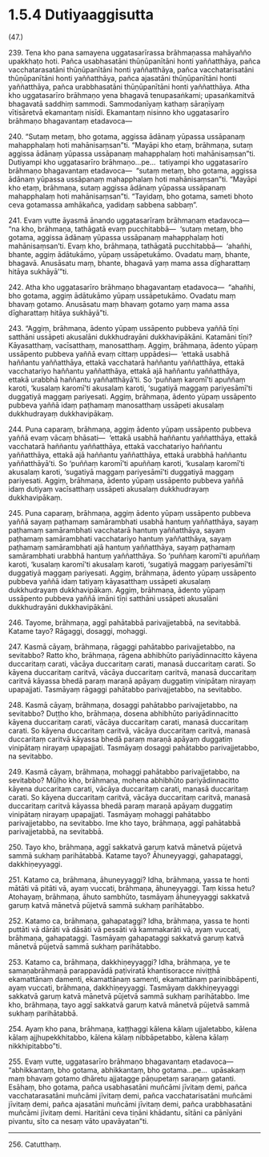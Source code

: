 # 1.5.4 Dutiyaaggisutta

(47.)

239\. Tena kho pana samayena uggatasarīrassa brāhmaṇassa mahāyañño upakkhaṭo hoti. Pañca usabhasatāni thūṇūpanītāni honti yaññatthāya, pañca vacchatarasatāni thūṇūpanītāni honti yaññatthāya, pañca vacchatarisatāni thūṇūpanītāni honti yaññatthāya, pañca ajasatāni thūṇūpanītāni honti yaññatthāya, pañca urabbhasatāni thūṇūpanītāni honti yaññatthāya. Atha kho uggatasarīro brāhmaṇo yena bhagavā tenupasaṅkami; upasaṅkamitvā bhagavatā saddhiṃ sammodi. Sammodanīyaṃ kathaṃ sāraṇīyaṃ vītisāretvā ekamantaṃ nisīdi. Ekamantaṃ nisinno kho uggatasarīro brāhmaṇo bhagavantaṃ etadavoca—

240\. “Sutaṃ metaṃ, bho gotama, aggissa ādānaṃ yūpassa ussāpanaṃ mahapphalaṃ hoti mahānisaṃsan”ti. “Mayāpi kho etaṃ, brāhmaṇa, sutaṃ aggissa ādānaṃ yūpassa ussāpanaṃ mahapphalaṃ hoti mahānisaṃsan”ti. Dutiyampi kho uggatasarīro brāhmaṇo…pe…  tatiyampi kho uggatasarīro brāhmaṇo bhagavantaṃ etadavoca—  “sutaṃ metaṃ, bho gotama, aggissa ādānaṃ yūpassa ussāpanaṃ mahapphalaṃ hoti mahānisaṃsan”ti. “Mayāpi kho etaṃ, brāhmaṇa, sutaṃ aggissa ādānaṃ yūpassa ussāpanaṃ mahapphalaṃ hoti mahānisaṃsan”ti. “Tayidaṃ, bho gotama, sameti bhoto ceva gotamassa amhākañca, yadidaṃ sabbena sabbaṃ”.

241\. Evaṃ vutte āyasmā ānando uggatasarīraṃ brāhmaṇaṃ etadavoca—  “na kho, brāhmaṇa, tathāgatā evaṃ pucchitabbā—  ‘sutaṃ metaṃ, bho gotama, aggissa ādānaṃ yūpassa ussāpanaṃ mahapphalaṃ hoti mahānisaṃsan’ti. Evaṃ kho, brāhmaṇa, tathāgatā pucchitabbā—  ‘ahañhi, bhante, aggiṃ ādātukāmo, yūpaṃ ussāpetukāmo. Ovadatu maṃ, bhante, bhagavā. Anusāsatu maṃ, bhante, bhagavā yaṃ mama assa dīgharattaṃ hitāya sukhāyā’”ti.

242\. Atha kho uggatasarīro brāhmaṇo bhagavantaṃ etadavoca—  “ahañhi, bho gotama, aggiṃ ādātukāmo yūpaṃ ussāpetukāmo. Ovadatu maṃ bhavaṃ gotamo. Anusāsatu maṃ bhavaṃ gotamo yaṃ mama assa dīgharattaṃ hitāya sukhāyā”ti.

243\. “Aggiṃ, brāhmaṇa, ādento yūpaṃ ussāpento pubbeva yaññā tīṇi satthāni ussāpeti akusalāni dukkhudrayāni dukkhavipākāni. Katamāni tīṇi? Kāyasatthaṃ, vacīsatthaṃ, manosatthaṃ. Aggiṃ, brāhmaṇa, ādento yūpaṃ ussāpento pubbeva yaññā evaṃ cittaṃ uppādesi—  ‘ettakā usabhā haññantu yaññatthāya, ettakā vacchatarā haññantu yaññatthāya, ettakā vacchatariyo haññantu yaññatthāya, ettakā ajā haññantu yaññatthāya, ettakā urabbhā haññantu yaññatthāyā’ti. So ‘puññaṃ karomī’ti apuññaṃ karoti, ‘kusalaṃ karomī’ti akusalaṃ karoti, ‘sugatiyā maggaṃ pariyesāmī’ti duggatiyā maggaṃ pariyesati. Aggiṃ, brāhmaṇa, ādento yūpaṃ ussāpento pubbeva yaññā idaṃ paṭhamaṃ manosatthaṃ ussāpeti akusalaṃ dukkhudrayaṃ dukkhavipākaṃ.

244\. Puna caparaṃ, brāhmaṇa, aggiṃ ādento yūpaṃ ussāpento pubbeva yaññā evaṃ vācaṃ bhāsati—  ‘ettakā usabhā haññantu yaññatthāya, ettakā vacchatarā haññantu yaññatthāya, ettakā vacchatariyo haññantu yaññatthāya, ettakā ajā haññantu yaññatthāya, ettakā urabbhā haññantu yaññatthāyā’ti. So ‘puññaṃ karomī’ti apuññaṃ karoti, ‘kusalaṃ karomī’ti akusalaṃ karoti, ‘sugatiyā maggaṃ pariyesāmī’ti duggatiyā maggaṃ pariyesati. Aggiṃ, brāhmaṇa, ādento yūpaṃ ussāpento pubbeva yaññā idaṃ dutiyaṃ vacīsatthaṃ ussāpeti akusalaṃ dukkhudrayaṃ dukkhavipākaṃ.

245\. Puna caparaṃ, brāhmaṇa, aggiṃ ādento yūpaṃ ussāpento pubbeva yaññā sayaṃ paṭhamaṃ samārambhati usabhā hantuṃ yaññatthāya, sayaṃ paṭhamaṃ samārambhati vacchatarā hantuṃ yaññatthāya, sayaṃ paṭhamaṃ samārambhati vacchatariyo hantuṃ yaññatthāya, sayaṃ paṭhamaṃ samārambhati ajā hantuṃ yaññatthāya, sayaṃ paṭhamaṃ samārambhati urabbhā hantuṃ yaññatthāya. So ‘puññaṃ karomī’ti apuññaṃ karoti, ‘kusalaṃ karomī’ti akusalaṃ karoti, ‘sugatiyā maggaṃ pariyesāmī’ti duggatiyā maggaṃ pariyesati. Aggiṃ, brāhmaṇa, ādento yūpaṃ ussāpento pubbeva yaññā idaṃ tatiyaṃ kāyasatthaṃ ussāpeti akusalaṃ dukkhudrayaṃ dukkhavipākaṃ. Aggiṃ, brāhmaṇa, ādento yūpaṃ ussāpento pubbeva yaññā imāni tīṇi satthāni ussāpeti akusalāni dukkhudrayāni dukkhavipākāni.

246\. Tayome, brāhmaṇa, aggī pahātabbā parivajjetabbā, na sevitabbā. Katame tayo? Rāgaggi, dosaggi, mohaggi.

247\. Kasmā cāyaṃ, brāhmaṇa, rāgaggi pahātabbo parivajjetabbo, na sevitabbo? Ratto kho, brāhmaṇa, rāgena abhibhūto pariyādinnacitto kāyena duccaritaṃ carati, vācāya duccaritaṃ carati, manasā duccaritaṃ carati. So kāyena duccaritaṃ caritvā, vācāya duccaritaṃ caritvā, manasā duccaritaṃ caritvā kāyassa bhedā paraṃ maraṇā apāyaṃ duggatiṃ vinipātaṃ nirayaṃ upapajjati. Tasmāyaṃ rāgaggi pahātabbo parivajjetabbo, na sevitabbo.

248\. Kasmā cāyaṃ, brāhmaṇa, dosaggi pahātabbo parivajjetabbo, na sevitabbo? Duṭṭho kho, brāhmaṇa, dosena abhibhūto pariyādinnacitto kāyena duccaritaṃ carati, vācāya duccaritaṃ carati, manasā duccaritaṃ carati. So kāyena duccaritaṃ caritvā, vācāya duccaritaṃ caritvā, manasā duccaritaṃ caritvā kāyassa bhedā paraṃ maraṇā apāyaṃ duggatiṃ vinipātaṃ nirayaṃ upapajjati. Tasmāyaṃ dosaggi pahātabbo parivajjetabbo, na sevitabbo.

249\. Kasmā cāyaṃ, brāhmaṇa, mohaggi pahātabbo parivajjetabbo, na sevitabbo? Mūḷho kho, brāhmaṇa, mohena abhibhūto pariyādinnacitto kāyena duccaritaṃ carati, vācāya duccaritaṃ carati, manasā duccaritaṃ carati. So kāyena duccaritaṃ caritvā, vācāya duccaritaṃ caritvā, manasā duccaritaṃ caritvā kāyassa bhedā paraṃ maraṇā apāyaṃ duggatiṃ vinipātaṃ nirayaṃ upapajjati. Tasmāyaṃ mohaggi pahātabbo parivajjetabbo, na sevitabbo. Ime kho tayo, brāhmaṇa, aggī pahātabbā parivajjetabbā, na sevitabbā.

250\. Tayo kho, brāhmaṇa, aggī sakkatvā garuṃ katvā mānetvā pūjetvā sammā sukhaṃ parihātabbā. Katame tayo? Āhuneyyaggi, gahapataggi, dakkhiṇeyyaggi.

251\. Katamo ca, brāhmaṇa, āhuneyyaggi? Idha, brāhmaṇa, yassa te honti mātāti vā pitāti vā, ayaṃ vuccati, brāhmaṇa, āhuneyyaggi. Taṃ kissa hetu? Atohayaṃ, brāhmaṇa, āhuto sambhūto, tasmāyaṃ āhuneyyaggi sakkatvā garuṃ katvā mānetvā pūjetvā sammā sukhaṃ parihātabbo.

252\. Katamo ca, brāhmaṇa, gahapataggi? Idha, brāhmaṇa, yassa te honti puttāti vā dārāti vā dāsāti vā pessāti vā kammakarāti vā, ayaṃ vuccati, brāhmaṇa, gahapataggi. Tasmāyaṃ gahapataggi sakkatvā garuṃ katvā mānetvā pūjetvā sammā sukhaṃ parihātabbo.

253\. Katamo ca, brāhmaṇa, dakkhiṇeyyaggi? Idha, brāhmaṇa, ye te samaṇabrāhmaṇā parappavādā paṭiviratā khantisoracce niviṭṭhā ekamattānaṃ damenti, ekamattānaṃ samenti, ekamattānaṃ parinibbāpenti, ayaṃ vuccati, brāhmaṇa, dakkhiṇeyyaggi. Tasmāyaṃ dakkhiṇeyyaggi sakkatvā garuṃ katvā mānetvā pūjetvā sammā sukhaṃ parihātabbo. Ime kho, brāhmaṇa, tayo aggī sakkatvā garuṃ katvā mānetvā pūjetvā sammā sukhaṃ parihātabbā.

254\. Ayaṃ kho pana, brāhmaṇa, kaṭṭhaggi kālena kālaṃ ujjaletabbo, kālena kālaṃ ajjhupekkhitabbo, kālena kālaṃ nibbāpetabbo, kālena kālaṃ nikkhipitabbo”ti.

255\. Evaṃ vutte, uggatasarīro brāhmaṇo bhagavantaṃ etadavoca—  “abhikkantaṃ, bho gotama, abhikkantaṃ, bho gotama…pe…  upāsakaṃ maṃ bhavaṃ gotamo dhāretu ajjatagge pāṇupetaṃ saraṇaṃ gatanti. Esāhaṃ, bho gotama, pañca usabhasatāni muñcāmi jīvitaṃ demi, pañca vacchatarasatāni muñcāmi jīvitaṃ demi, pañca vacchatarisatāni muñcāmi jīvitaṃ demi, pañca ajasatāni muñcāmi jīvitaṃ demi, pañca urabbhasatāni muñcāmi jīvitaṃ demi. Haritāni ceva tiṇāni khādantu, sītāni ca pānīyāni pivantu, sīto ca nesaṃ vāto upavāyatan”ti.

---

256\. Catutthaṃ.
